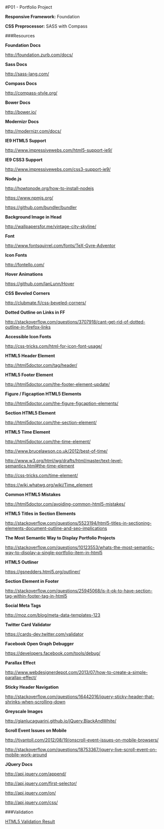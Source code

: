 #P01 - Portfolio Project


**Responsive Framework:** Foundation

**CSS Preprocessor:** SASS with Compass

###Resources

**Foundation Docs**

http://foundation.zurb.com/docs/

**Sass Docs**

http://sass-lang.com/

**Compass Docs**

http://compass-style.org/

**Bower Docs**

http://bower.io/

**Modernizr Docs**

http://modernizr.com/docs/

**IE9 HTML5 Support**

http://www.impressivewebs.com/html5-support-ie9/

**IE9 CSS3 Support**

http://www.impressivewebs.com/css3-support-ie9/

**Node.js**

http://howtonode.org/how-to-install-nodejs

https://www.npmjs.org/

https://github.com/bundler/bundler

**Background Image in Head**

http://wallpapersfor.me/vintage-city-skyline/

**Font**

http://www.fontsquirrel.com/fonts/TeX-Gyre-Adventor

**Icon Fonts**

http://fontello.com/

**Hover Animations**

https://github.com/IanLunn/Hover

**CSS Beveled Corners**

http://clubmate.fi/css-beveled-corners/

**Dotted Outline on Links in FF**

http://stackoverflow.com/questions/3707918/cant-get-rid-of-dotted-outline-in-firefox-links

**Accessible Icon Fonts**

http://css-tricks.com/html-for-icon-font-usage/

**HTML5 Header Element**

http://html5doctor.com/tag/header/

**HTML5 Footer Element**

http://html5doctor.com/the-footer-element-update/

**Figure / Figcaption HTML5 Elements**

http://html5doctor.com/the-figure-figcaption-elements/

**Section HTML5 Element**

http://html5doctor.com/the-section-element/

**HTML5 Time Element**

http://html5doctor.com/the-time-element/

http://www.brucelawson.co.uk/2012/best-of-time/

http://www.w3.org/html/wg/drafts/html/master/text-level-semantics.html#the-time-element

http://css-tricks.com/time-element/

https://wiki.whatwg.org/wiki/Time_element

**Common HTML5 Mistakes**

http://html5doctor.com/avoiding-common-html5-mistakes/

**HTML5 Titles in Section Elements**

http://stackoverflow.com/questions/5523194/html5-titles-in-sectioning-elements-document-outline-and-seo-implications

**The Most Semantic Way to Display Portfolio Projects**

http://stackoverflow.com/questions/10123553/whats-the-most-semantic-way-to-display-a-single-portfolio-item-in-html5

**HTML5 Outliner**

https://gsnedders.html5.org/outliner/

**Section Element in Footer**

http://stackoverflow.com/questions/25945068/is-it-ok-to-have-section-tag-within-footer-tag-in-html5

**Social Meta Tags**

http://moz.com/blog/meta-data-templates-123

**Twitter Card Validator**

https://cards-dev.twitter.com/validator

**Facebook Open Graph Debugger**

https://developers.facebook.com/tools/debug/

**Parallax Effect**

http://www.webdesignerdepot.com/2013/07/how-to-create-a-simple-parallax-effect/

**Sticky Header Navigation**

http://stackoverflow.com/questions/16442016/jquery-sticky-header-that-shrinks-when-scrolling-down

**Greyscale Images**

http://gianlucaguarini.github.io/jQuery.BlackAndWhite/

**Scroll Event Issues on Mobile**

http://tjvantoll.com/2012/08/19/onscroll-event-issues-on-mobile-browsers/

http://stackoverflow.com/questions/18753367/jquery-live-scroll-event-on-mobile-work-around

**JQuery Docs**

http://api.jquery.com/append/

http://api.jquery.com/first-selector/

http://api.jquery.com/on/

http://api.jquery.com/css/

###Validation

[HTML5 Validation Result](<http://validator.w3.org/check?uri=http%3A%2F%2Fmikejoyce.me%2F>)